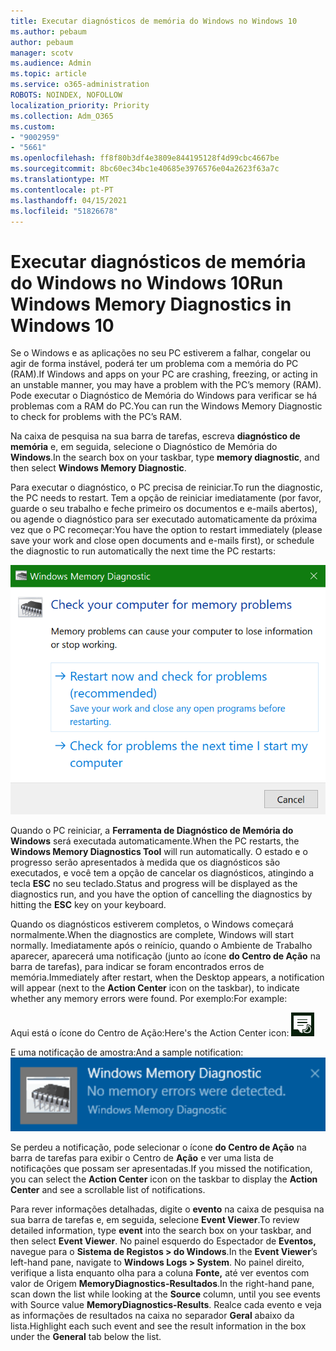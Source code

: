 ```yaml
---
title: Executar diagnósticos de memória do Windows no Windows 10
ms.author: pebaum
author: pebaum
manager: scotv
ms.audience: Admin
ms.topic: article
ms.service: o365-administration
ROBOTS: NOINDEX, NOFOLLOW
localization_priority: Priority
ms.collection: Adm_O365
ms.custom:
- "9002959"
- "5661"
ms.openlocfilehash: ff8f80b3df4e3809e844195128f4d99cbc4667be
ms.sourcegitcommit: 8bc60ec34bc1e40685e3976576e04a2623f63a7c
ms.translationtype: MT
ms.contentlocale: pt-PT
ms.lasthandoff: 04/15/2021
ms.locfileid: "51826678"
---
```

# <a name="run-windows-memory-diagnostics-in-windows-10"></a><span data-ttu-id="af3be-102">Executar diagnósticos de memória do Windows no Windows 10</span><span class="sxs-lookup"><span data-stu-id="af3be-102">Run Windows Memory Diagnostics in Windows 10</span></span>

<span data-ttu-id="af3be-103">Se o Windows e as aplicações no seu PC estiverem a falhar, congelar ou agir de forma instável, poderá ter um problema com a memória do PC (RAM).</span><span class="sxs-lookup"><span data-stu-id="af3be-103">If Windows and apps on your PC are crashing, freezing, or acting in an unstable manner, you may have a problem with the PC’s memory (RAM).</span></span> <span data-ttu-id="af3be-104">Pode executar o Diagnóstico de Memória do Windows para verificar se há problemas com a RAM do PC.</span><span class="sxs-lookup"><span data-stu-id="af3be-104">You can run the Windows Memory Diagnostic to check for problems with the PC’s RAM.</span></span>

<span data-ttu-id="af3be-105">Na caixa de pesquisa na sua barra de tarefas, escreva **diagnóstico de memória** e, em seguida, selecione o Diagnóstico de Memória do **Windows**.</span><span class="sxs-lookup"><span data-stu-id="af3be-105">In the search box on your taskbar, type **memory diagnostic**, and then select **Windows Memory Diagnostic**.</span></span> 

<span data-ttu-id="af3be-106">Para executar o diagnóstico, o PC precisa de reiniciar.</span><span class="sxs-lookup"><span data-stu-id="af3be-106">To run the diagnostic, the PC needs to restart.</span></span> <span data-ttu-id="af3be-107">Tem a opção de reiniciar imediatamente (por favor, guarde o seu trabalho e feche primeiro os documentos e e-mails abertos), ou agende o diagnóstico para ser executado automaticamente da próxima vez que o PC recomeçar:</span><span class="sxs-lookup"><span data-stu-id="af3be-107">You have the option to restart immediately (please save your work and close open documents and e-mails first), or schedule the diagnostic to run automatically the next time the PC restarts:</span></span>

![Diagnóstico de memória do Windows](media/windows-memory-diagnostic.png)

<span data-ttu-id="af3be-109">Quando o PC reiniciar, a **Ferramenta de Diagnóstico de Memória do Windows** será executada automaticamente.</span><span class="sxs-lookup"><span data-stu-id="af3be-109">When the PC restarts, the **Windows Memory Diagnostics Tool** will run automatically.</span></span> <span data-ttu-id="af3be-110">O estado e o progresso serão apresentados à medida que os diagnósticos são executados, e você tem a opção de cancelar os diagnósticos, atingindo a tecla **ESC** no seu teclado.</span><span class="sxs-lookup"><span data-stu-id="af3be-110">Status and progress will be displayed as the diagnostics run, and you have the option of cancelling the diagnostics by hitting the **ESC** key on your keyboard.</span></span>

<span data-ttu-id="af3be-111">Quando os diagnósticos estiverem completos, o Windows começará normalmente.</span><span class="sxs-lookup"><span data-stu-id="af3be-111">When the diagnostics are complete, Windows will start normally.</span></span>
<span data-ttu-id="af3be-112">Imediatamente após o reinício, quando o Ambiente de Trabalho aparecer, aparecerá uma notificação (junto ao ícone **do Centro de Ação** na barra de tarefas), para indicar se foram encontrados erros de memória.</span><span class="sxs-lookup"><span data-stu-id="af3be-112">Immediately after restart, when the Desktop appears, a notification will appear (next to the **Action Center** icon on the taskbar), to indicate whether any memory errors were found.</span></span> <span data-ttu-id="af3be-113">Por exemplo:</span><span class="sxs-lookup"><span data-stu-id="af3be-113">For example:</span></span>

<span data-ttu-id="af3be-114">Aqui está o ícone do Centro de Ação:</span><span class="sxs-lookup"><span data-stu-id="af3be-114">Here's the Action Center icon:</span></span> ![Ícone do centro de ação](media/action-center-icon.png) 

<span data-ttu-id="af3be-116">E uma notificação de amostra:</span><span class="sxs-lookup"><span data-stu-id="af3be-116">And a sample notification:</span></span> ![Sem erros de memória](media/no-memory-errors.png)

<span data-ttu-id="af3be-118">Se perdeu a notificação, pode selecionar o ícone **do Centro de Ação** na barra de tarefas para exibir o Centro de **Ação** e ver uma lista de notificações que possam ser apresentadas.</span><span class="sxs-lookup"><span data-stu-id="af3be-118">If you missed the notification, you can select the **Action Center** icon  on the taskbar to display the **Action Center** and see a scrollable list of notifications.</span></span>

<span data-ttu-id="af3be-119">Para rever informações detalhadas, digite o **evento** na caixa de pesquisa na sua barra de tarefas e, em seguida, selecione **Event Viewer**.</span><span class="sxs-lookup"><span data-stu-id="af3be-119">To review detailed information, type **event** into the search box on your taskbar, and then select **Event Viewer**.</span></span> <span data-ttu-id="af3be-120">No painel esquerdo do Espectador de **Eventos,** navegue para o **Sistema de Registos > do Windows**.</span><span class="sxs-lookup"><span data-stu-id="af3be-120">In the **Event Viewer**’s left-hand pane, navigate to **Windows Logs > System**.</span></span> <span data-ttu-id="af3be-121">No painel direito, verifique a lista enquanto olha para a coluna **Fonte,** até ver eventos com valor de Origem **MemoryDiagnostics-Resultados**.</span><span class="sxs-lookup"><span data-stu-id="af3be-121">In the right-hand pane, scan down the list while looking at the **Source** column, until you see events with Source value **MemoryDiagnostics-Results**.</span></span> <span data-ttu-id="af3be-122">Realce cada evento e veja as informações de resultados na caixa no separador **Geral** abaixo da lista.</span><span class="sxs-lookup"><span data-stu-id="af3be-122">Highlight each such event and see the result information in the box under the **General** tab below the list.</span></span>

